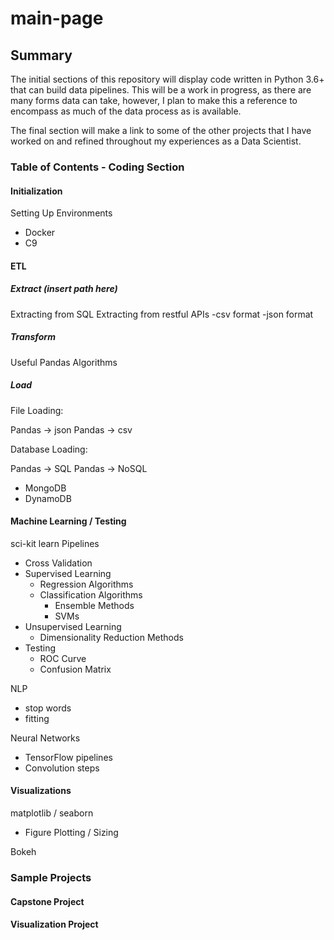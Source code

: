 # main-page

## Summary

The initial sections of this repository will display code written in Python 3.6+
that can build data pipelines. This will be a work in progress, as there are
many forms data can take, however, I plan to make this a reference to encompass
as much of the data process as is available.

The final section will make a link to some of the other projects that I have
worked on and refined throughout my experiences as a Data Scientist.

### Table of Contents - Coding Section

#### Initialization
Setting Up Environments
  - Docker
  - C9

#### ETL

##### Extract (insert path here)

Extracting from SQL
Extracting from restful APIs
  -csv format
  -json format

##### Transform

Useful Pandas Algorithms

##### Load

File Loading:

Pandas -> json
Pandas -> csv

Database Loading:

Pandas -> SQL
Pandas -> NoSQL
  - MongoDB
  - DynamoDB

#### Machine Learning / Testing

sci-kit learn Pipelines
  - Cross Validation
  - Supervised Learning
    - Regression Algorithms
    - Classification Algorithms
      - Ensemble Methods
      - SVMs
  - Unsupervised Learning
    - Dimensionality Reduction Methods
  - Testing
    - ROC Curve
    - Confusion Matrix

NLP
  - stop words
  - fitting

Neural Networks
  - TensorFlow pipelines
  - Convolution steps

#### Visualizations

matplotlib / seaborn
  - Figure Plotting / Sizing

Bokeh

### Sample Projects

#### Capstone Project
#### Visualization Project
